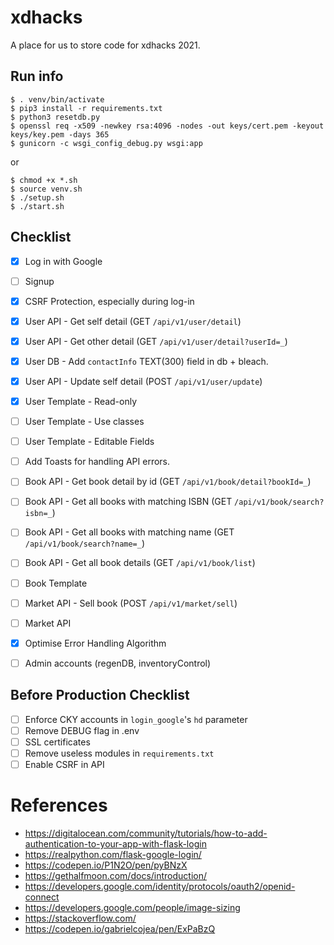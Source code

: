 # xdhacks

A place for us to store code for xdhacks 2021.

## Run info
```
$ . venv/bin/activate
$ pip3 install -r requirements.txt
$ python3 resetdb.py
$ openssl req -x509 -newkey rsa:4096 -nodes -out keys/cert.pem -keyout keys/key.pem -days 365
$ gunicorn -c wsgi_config_debug.py wsgi:app
```
or
```
$ chmod +x *.sh
$ source venv.sh
$ ./setup.sh
$ ./start.sh
```

## Checklist
- [x] Log in with Google
- [ ] Signup
- [x] CSRF Protection, especially during log-in
- [x] User API - Get self detail (GET `/api/v1/user/detail`)
- [x] User API - Get other detail (GET `/api/v1/user/detail?userId=_`)
- [x] User DB - Add `contactInfo` TEXT(300) field in db + bleach.
- [x] User API - Update self detail (POST `/api/v1/user/update`)
- [x] User Template - Read-only
- [ ] User Template - Use classes
- [ ] User Template - Editable Fields
- [ ] Add Toasts for handling API errors.

- [ ] Book API - Get book detail by id (GET `/api/v1/book/detail?bookId=_`)
- [ ] Book API - Get all books with matching ISBN (GET `/api/v1/book/search?isbn=_`)
- [ ] Book API - Get all books with matching name (GET `/api/v1/book/search?name=_`)
- [ ] Book API - Get all book details (GET `/api/v1/book/list`)
- [ ] Book Template

- [ ] Market API - Sell book (POST `/api/v1/market/sell`)
- [ ] Market API

- [x] Optimise Error Handling Algorithm
- [ ] Admin accounts (regenDB, inventoryControl)

## Before Production Checklist
- [ ] Enforce CKY accounts in `login_google`'s `hd` parameter
- [ ] Remove DEBUG flag in .env
- [ ] SSL certificates
- [ ] Remove useless modules in `requirements.txt`
- [ ] Enable CSRF in API

# References
- https://digitalocean.com/community/tutorials/how-to-add-authentication-to-your-app-with-flask-login
- https://realpython.com/flask-google-login/
- https://codepen.io/P1N2O/pen/pyBNzX
- https://gethalfmoon.com/docs/introduction/
- https://developers.google.com/identity/protocols/oauth2/openid-connect
- https://developers.google.com/people/image-sizing
- https://stackoverflow.com/
- https://codepen.io/gabrielcojea/pen/ExPaBzQ